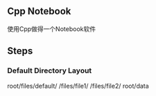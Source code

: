 ## Cpp Notebook
使用Cpp做得一个Notebook软件

## Steps
### Default Directory Layout
root/files/default/
    /files/file1/
    /files/file2/
root/data

